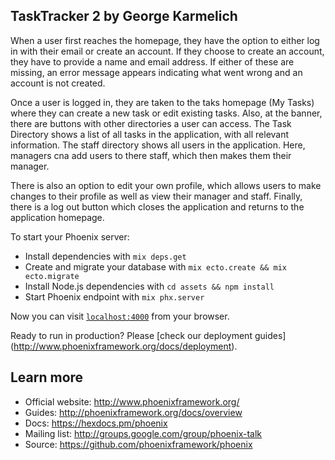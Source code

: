 
## TaskTracker 2 by George Karmelich

When a user first reaches the homepage, they have the option to either log in with their email or create an account.
If they choose to create an account, they have to provide a name and email address.  If either of these are missing,
an error message appears indicating what went wrong and an account is not created.

Once a user is logged in, they are taken to the taks homepage (My Tasks) where they can create a new task or edit existing tasks.
Also, at the banner, there are buttons with other directories a user can access. The Task Directory shows a list of all tasks in 
the application, with all relevant information.  The staff directory shows all users in the application.  Here, managers cna add
users to there staff, which then makes them their manager. 

There is also an option to edit your own profile, which allows users to make changes to their profile as well as view their 
manager and staff.  Finally, there is a log out button which closes the application and returns to the application homepage. 


To start your Phoenix server:

  * Install dependencies with `mix deps.get`
  * Create and migrate your database with `mix ecto.create && mix ecto.migrate`
  * Install Node.js dependencies with `cd assets && npm install`
  * Start Phoenix endpoint with `mix phx.server`

Now you can visit [`localhost:4000`](http://localhost:4000) from your browser.

Ready to run in production? Please [check our deployment guides]
(http://www.phoenixframework.org/docs/deployment).

## Learn more

  * Official website: http://www.phoenixframework.org/
  * Guides: http://phoenixframework.org/docs/overview
  * Docs: https://hexdocs.pm/phoenix
  * Mailing list: http://groups.google.com/group/phoenix-talk
  * Source: https://github.com/phoenixframework/phoenix
